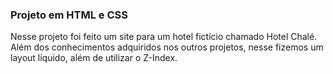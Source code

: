 ### Projeto em HTML e CSS

Nesse projeto foi feito um site para um hotel fictício chamado Hotel Chalé.
Além dos conhecimentos adquiridos nos outros projetos, nesse fizemos um layout líquido, além de utilizar o Z-Index.


